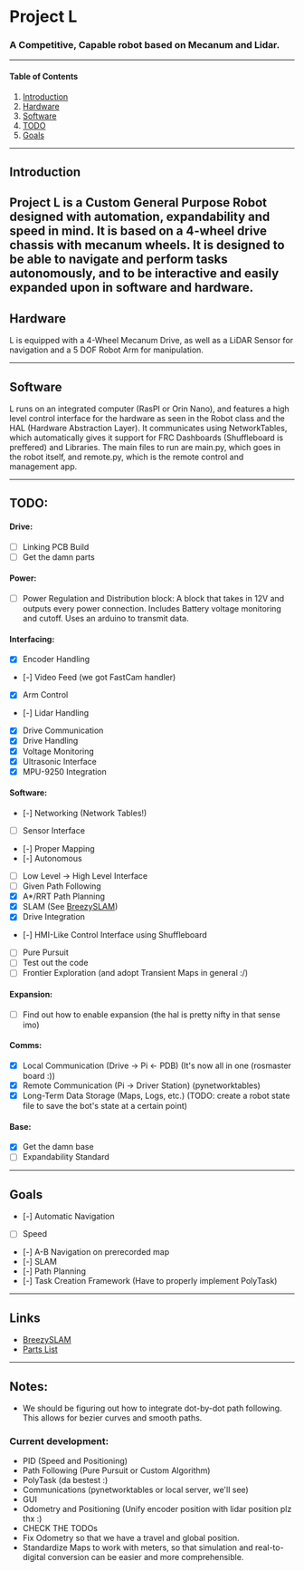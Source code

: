 # Project L
### A Competitive, Capable robot based on Mecanum and Lidar.

---
#### Table of Contents
1. [Introduction](#introduction)
2. [Hardware](#hardware)
3. [Software](#software)
4. [TODO](#todo)
5. [Goals](#goals)

---
## Introduction
Project L is a Custom General Purpose Robot designed with automation, expandability and speed in mind. It is based on a 4-wheel drive chassis with mecanum wheels. It is designed to be able to navigate and perform tasks autonomously, and to be interactive and easily expanded upon in software and hardware.
---
## Hardware
L is equipped with a 4-Wheel Mecanum Drive, as well as a LiDAR Sensor for navigation and a 5 DOF Robot Arm for manipulation.

---
## Software
L runs on an integrated computer (RasPI or Orin Nano), and features a high level control interface for the hardware as seen in the Robot class and the HAL (Hardware Abstraction Layer).
It communicates using NetworkTables, which automatically gives it support for FRC Dashboards (Shuffleboard is preffered) and Libraries.
The main files to run are main.py, which goes in the robot itself, and remote.py, which is the remote control and management app.

---
## TODO:
####    Drive:
- [ ] Linking PCB Build
- [ ] Get the damn parts

####    Power:
- [ ] Power Regulation and Distribution block: A block that takes in 12V and 
outputs every power connection. Includes Battery voltage monitoring and cutoff. Uses an arduino to transmit data.

####    Interfacing:
- [X] Encoder Handling
- [-] Video Feed (we got FastCam handler)
- [X] Arm Control
- [-] Lidar Handling
- [X] Drive Communication
- [X] Drive Handling
- [X] Voltage Monitoring
- [X] Ultrasonic Interface
- [X] MPU-9250 Integration

####    Software:
- [-] Networking (Network Tables!)
- [ ] Sensor Interface
- [-] Proper Mapping
- [-] Autonomous
- [ ] Low Level -> High Level Interface 
- [ ] Given Path Following
- [X] A*/RRT Path Planning
- [X] SLAM (See [BreezySLAM](https://github.com/simondlevy/breezyslam))
- [X] Drive Integration
- [-] HMI-Like Control Interface using Shuffleboard
- [ ] Pure Pursuit
- [ ] Test out the code
- [ ] Frontier Exploration (and adopt Transient Maps in general :/)
####    Expansion:
- [ ] Find out how to enable expansion (the hal is pretty nifty in that sense imo)

####    Comms:
- [X] Local Communication (Drive -> Pi <- PDB) (It's now all in one (rosmaster board :))
- [X] Remote Communication (Pi -> Driver Station) (pynetworktables)
- [X] Long-Term Data Storage (Maps, Logs, etc.) (TODO: create a robot state file to save the bot's state at a certain point)

####    Base:
- [X] Get the damn base
- [ ] Expandability Standard

---
## Goals
- [-] Automatic Navigation
- [ ] Speed
- [-] A-B Navigation on prerecorded map
- [-] SLAM
- [-] Path Planning
- [-] Task Creation Framework (Have to properly implement PolyTask)

---
## Links
- [BreezySLAM](https://github.com/simondlevy/breezyslam)
- [Parts List](https://docs.google.com/spreadsheets/d/1OO8v4pfx6eXCZQJqTUq6JUSEajtX1vfl/edit?usp=sharing&ouid=107364809967877055034&rtpof=true&sd=true)

---
## Notes:
+ We should be figuring out how to integrate dot-by-dot path following. This allows for bezier curves and smooth paths.


### Current development:
- PID (Speed and Positioning)
- Path Following (Pure Pursuit or Custom Algorithm)
- PolyTask (da bestest :)
- Communications (pynetworktables or local server, we'll see)
- GUI
- Odometry and Positioning (Unify encoder position with lidar position plz thx :)
- CHECK THE TODOs
- Fix Odometry so that we have a travel and global position.
- Standardize Maps to work with meters, so that simulation and real-to-digital conversion can be easier and more comprehensible.
